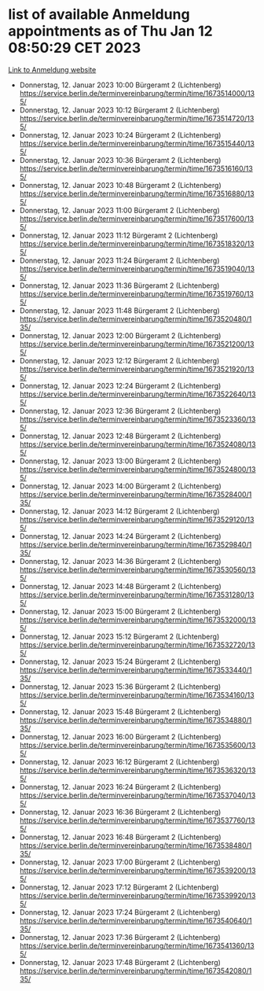 # list of available Anmeldung appointments as of Thu Jan 12 08:50:29 CET 2023
[Link to Anmeldung website](https://service.berlin.de/terminvereinbarung/termin/tag.php?termin=0&anliegen[]=120686&dienstleisterlist=122210,122217,327316,122219,327312,122227,327314,122231,327346,122243,327348,122252,329742,122260,329745,122262,329748,122254,329751,122271,327278,122273,327274,122277,327276,330436,122280,327294,122282,327290,122284,327292,327539,122291,327270,122285,327266,122286,327264,122296,327268,150230,329760,122301,327282,122297,327286,122294,327284,122312,329763,122314,329775,122304,327330,122311,327334,122309,327332,122281,327352,122279,329772,122276,327324,122274,327326,122267,329766,122246,327318,122251,327320,122257,327322,122208,327298,122226,327300,121362,121364&herkunft=http%3A%2F%2Fservice.berlin.de%2Fdienstleistung%2F120686%2F)
- Donnerstag, 12. Januar 2023 10:00 Bürgeramt 2 (Lichtenberg) https://service.berlin.de/terminvereinbarung/termin/time/1673514000/135/
- Donnerstag, 12. Januar 2023 10:12 Bürgeramt 2 (Lichtenberg) https://service.berlin.de/terminvereinbarung/termin/time/1673514720/135/
- Donnerstag, 12. Januar 2023 10:24 Bürgeramt 2 (Lichtenberg) https://service.berlin.de/terminvereinbarung/termin/time/1673515440/135/
- Donnerstag, 12. Januar 2023 10:36 Bürgeramt 2 (Lichtenberg) https://service.berlin.de/terminvereinbarung/termin/time/1673516160/135/
- Donnerstag, 12. Januar 2023 10:48 Bürgeramt 2 (Lichtenberg) https://service.berlin.de/terminvereinbarung/termin/time/1673516880/135/
- Donnerstag, 12. Januar 2023 11:00 Bürgeramt 2 (Lichtenberg) https://service.berlin.de/terminvereinbarung/termin/time/1673517600/135/
- Donnerstag, 12. Januar 2023 11:12 Bürgeramt 2 (Lichtenberg) https://service.berlin.de/terminvereinbarung/termin/time/1673518320/135/
- Donnerstag, 12. Januar 2023 11:24 Bürgeramt 2 (Lichtenberg) https://service.berlin.de/terminvereinbarung/termin/time/1673519040/135/
- Donnerstag, 12. Januar 2023 11:36 Bürgeramt 2 (Lichtenberg) https://service.berlin.de/terminvereinbarung/termin/time/1673519760/135/
- Donnerstag, 12. Januar 2023 11:48 Bürgeramt 2 (Lichtenberg) https://service.berlin.de/terminvereinbarung/termin/time/1673520480/135/
- Donnerstag, 12. Januar 2023 12:00 Bürgeramt 2 (Lichtenberg) https://service.berlin.de/terminvereinbarung/termin/time/1673521200/135/
- Donnerstag, 12. Januar 2023 12:12 Bürgeramt 2 (Lichtenberg) https://service.berlin.de/terminvereinbarung/termin/time/1673521920/135/
- Donnerstag, 12. Januar 2023 12:24 Bürgeramt 2 (Lichtenberg) https://service.berlin.de/terminvereinbarung/termin/time/1673522640/135/
- Donnerstag, 12. Januar 2023 12:36 Bürgeramt 2 (Lichtenberg) https://service.berlin.de/terminvereinbarung/termin/time/1673523360/135/
- Donnerstag, 12. Januar 2023 12:48 Bürgeramt 2 (Lichtenberg) https://service.berlin.de/terminvereinbarung/termin/time/1673524080/135/
- Donnerstag, 12. Januar 2023 13:00 Bürgeramt 2 (Lichtenberg) https://service.berlin.de/terminvereinbarung/termin/time/1673524800/135/
- Donnerstag, 12. Januar 2023 14:00 Bürgeramt 2 (Lichtenberg) https://service.berlin.de/terminvereinbarung/termin/time/1673528400/135/
- Donnerstag, 12. Januar 2023 14:12 Bürgeramt 2 (Lichtenberg) https://service.berlin.de/terminvereinbarung/termin/time/1673529120/135/
- Donnerstag, 12. Januar 2023 14:24 Bürgeramt 2 (Lichtenberg) https://service.berlin.de/terminvereinbarung/termin/time/1673529840/135/
- Donnerstag, 12. Januar 2023 14:36 Bürgeramt 2 (Lichtenberg) https://service.berlin.de/terminvereinbarung/termin/time/1673530560/135/
- Donnerstag, 12. Januar 2023 14:48 Bürgeramt 2 (Lichtenberg) https://service.berlin.de/terminvereinbarung/termin/time/1673531280/135/
- Donnerstag, 12. Januar 2023 15:00 Bürgeramt 2 (Lichtenberg) https://service.berlin.de/terminvereinbarung/termin/time/1673532000/135/
- Donnerstag, 12. Januar 2023 15:12 Bürgeramt 2 (Lichtenberg) https://service.berlin.de/terminvereinbarung/termin/time/1673532720/135/
- Donnerstag, 12. Januar 2023 15:24 Bürgeramt 2 (Lichtenberg) https://service.berlin.de/terminvereinbarung/termin/time/1673533440/135/
- Donnerstag, 12. Januar 2023 15:36 Bürgeramt 2 (Lichtenberg) https://service.berlin.de/terminvereinbarung/termin/time/1673534160/135/
- Donnerstag, 12. Januar 2023 15:48 Bürgeramt 2 (Lichtenberg) https://service.berlin.de/terminvereinbarung/termin/time/1673534880/135/
- Donnerstag, 12. Januar 2023 16:00 Bürgeramt 2 (Lichtenberg) https://service.berlin.de/terminvereinbarung/termin/time/1673535600/135/
- Donnerstag, 12. Januar 2023 16:12 Bürgeramt 2 (Lichtenberg) https://service.berlin.de/terminvereinbarung/termin/time/1673536320/135/
- Donnerstag, 12. Januar 2023 16:24 Bürgeramt 2 (Lichtenberg) https://service.berlin.de/terminvereinbarung/termin/time/1673537040/135/
- Donnerstag, 12. Januar 2023 16:36 Bürgeramt 2 (Lichtenberg) https://service.berlin.de/terminvereinbarung/termin/time/1673537760/135/
- Donnerstag, 12. Januar 2023 16:48 Bürgeramt 2 (Lichtenberg) https://service.berlin.de/terminvereinbarung/termin/time/1673538480/135/
- Donnerstag, 12. Januar 2023 17:00 Bürgeramt 2 (Lichtenberg) https://service.berlin.de/terminvereinbarung/termin/time/1673539200/135/
- Donnerstag, 12. Januar 2023 17:12 Bürgeramt 2 (Lichtenberg) https://service.berlin.de/terminvereinbarung/termin/time/1673539920/135/
- Donnerstag, 12. Januar 2023 17:24 Bürgeramt 2 (Lichtenberg) https://service.berlin.de/terminvereinbarung/termin/time/1673540640/135/
- Donnerstag, 12. Januar 2023 17:36 Bürgeramt 2 (Lichtenberg) https://service.berlin.de/terminvereinbarung/termin/time/1673541360/135/
- Donnerstag, 12. Januar 2023 17:48 Bürgeramt 2 (Lichtenberg) https://service.berlin.de/terminvereinbarung/termin/time/1673542080/135/
